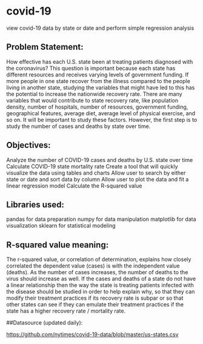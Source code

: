 # covid-19
view covid-19 data by state or date and perform simple regression analysis

## Problem Statement:

How effective has each U.S. state been at treating patients diagnosed with the coronavirus? This question is important because each state has different resources and receives varying levels of government funding. If more people in one state recover from the illness compared to the people living in another state, studying the variables that might have led to this has the potential to increase the nationwide recovery rate. There are many variables that would contribute to state recovery rate, like population density, number of hospitals, number of resources, government funding, geographical features, average diet, average level of physical exercise, and so on. It will be important to study these factors. However, the first step is to study the number of cases and deaths by state over time.

## Objectives: 

Analyze the number of COVID-19 cases and deaths by U.S. state over time
Calculate COVID-19 state mortality rate
Create a tool that will quickly visualize the data using tables and charts
Allow user to search by either state or date and sort data by column
Allow user to plot the data and fit a linear regression model
Calculate the R-squared value

## Libraries used:

pandas for data preparation
numpy for data manipulation
matplotlib for data visualization
sklearn for statistical modeling

## R-squared value meaning:

The r-squared value, or correlation of determination, explains how closely correlated the dependent value (cases) is with the independent value (deaths). As the number of cases increases, the number of deaths to the virus should increase as well. If the cases and deaths of a state do not have a linear relationship then the way the state is treating patients infected with the disease should be studied in order to help explain why, so that they can modify their treatment practices if its recovery rate is subpar or so that other states can see if they can emulate their treatment practices if the state has a higher recovery rate / mortality rate.

##Datasource (updated daily):

https://github.com/nytimes/covid-19-data/blob/master/us-states.csv
